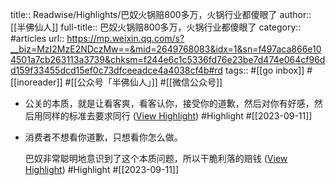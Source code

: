 title:: Readwise/Highlights/巴奴火锅赔800多万，火锅行业都傻眼了
author:: [[半佛仙人]]
full-title:: 巴奴火锅赔800多万，火锅行业都傻眼了
category:: #articles
url:: https://mp.weixin.qq.com/s?__biz=MzI2MzE2NDczMw==&mid=2649768083&idx=1&sn=f497aca866e104501a7cb263113a3739&chksm=f244e6c1c5336fd76e23be7d474e064cf96dd159f33455dcd15ef0c73dfceeadce4a4038cf4b#rd
tags:: #[[go inbox]] #[[inoreader]] #[[公众号「半佛仙人」]] #[[微信公众号]]

- 公关的本质，就是让看客爽，看客认你，接受你的道歉，然后对你有好感，然后用同样的标准去要求同行 ([View Highlight](https://read.readwise.io/read/01ha0xs35sqwfh1at03tjcddmr)) #Highlight #[[2023-09-11]]
- 消费者不想看你道歉，只想看你怎么做。
  
  巴奴非常聪明地意识到了这个本质问题，所以干脆利落的赔钱 ([View Highlight](https://read.readwise.io/read/01ha0xsm8wpnmjzze8jfexxs4n)) #Highlight #[[2023-09-11]]